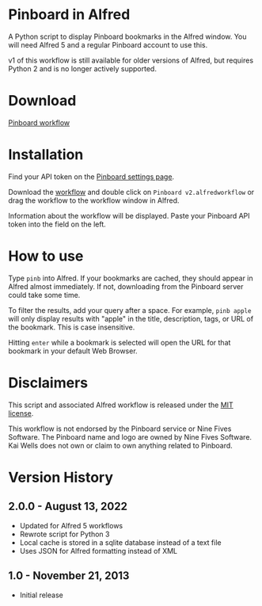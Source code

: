 Pinboard in Alfred
==================

A Python script to display Pinboard bookmarks in the Alfred window. You will need Alfred 5 and a regular Pinboard account to use this.

v1 of this workflow is still available for older versions of Alfred, but requires Python 2 and is no longer actively supported.

# Download

[Pinboard workflow](https://github.com/quells/pinboard-alfred/blob/master/Pinboard%20v2.alfredworkflow?raw=true)

# Installation

Find your API token on the [Pinboard settings page](https://pinboard.in/settings/password).

Download the [workflow](https://github.com/quells/pinboard-alfred/blob/master/Pinboard%20v2.alfredworkflow?raw=true) and double click on ```Pinboard v2.alfredworkflow``` or drag the workflow to the workflow window in Alfred.

Information about the workflow will be displayed. Paste your Pinboard API token into the field on the left.

# How to use

Type `pinb` into Alfred. If your bookmarks are cached, they should appear in Alfred almost immediately. If not, downloading from the Pinboard server could take some time.

To filter the results, add your query after a space. For example, `pinb apple` will only display results with "apple" in the title, description, tags, or URL of the bookmark. This is case insensitive.

Hitting `enter` while a bookmark is selected will open the URL for that bookmark in your default Web Browser.

# Disclaimers

This script and associated Alfred workflow is released under the [MIT license](https://github.com/quells/pinboard-alfred/blob/master/LICENSE).

This workflow is not endorsed by the Pinboard service or Nine Fives Software. The Pinboard name and logo are owned by Nine Fives Software. Kai Wells does not own or claim to own anything related to Pinboard.

# Version History

## 2.0.0 - August 13, 2022

- Updated for Alfred 5 workflows
- Rewrote script for Python 3
- Local cache is stored in a sqlite database instead of a text file
- Uses JSON for Alfred formatting instead of XML

## 1.0 - November 21, 2013

- Initial release
